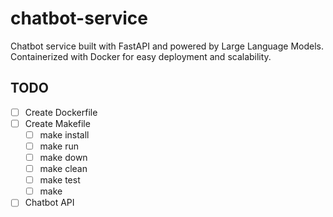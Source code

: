 # chatbot-service
Chatbot service built with FastAPI and powered by Large Language Models. Containerized with Docker for easy deployment and scalability.

## TODO
- [ ] Create Dockerfile
- [ ] Create Makefile
    - [ ] make install
    - [ ] make run
    - [ ] make down
    - [ ] make clean
    - [ ] make test
    - [ ] make
- [ ] Chatbot API
